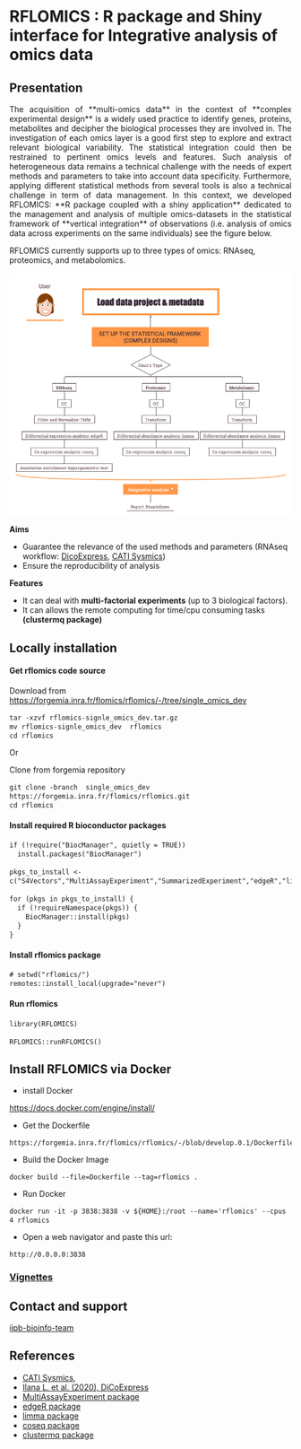 # RFLOMICS : R package and Shiny interface for Integrative analysis of omics data

## Presentation

<p style='text-align: justify;'>  The acquisition of **multi-omics data** in the context of **complex experimental design** is a widely used practice to 
identify genes, proteins, metabolites and decipher the biological processes they are involved in. The investigation of each omics layer is a good first step to explore and extract relevant biological variability. The statistical integration could then
be restrained to pertinent omics levels and features. Such analysis of heterogeneous data remains a technical 
challenge with the needs of expert methods and parameters to take into account data specificity.
Furthermore, applying different statistical methods from several tools is also a technical challenge in term of data management. 
In this context, we developed RFLOMICS:  **R package coupled with a shiny application** dedicated to the management and analysis of multiple omics-datasets in the statistical framework of **vertical integration** of observations (i.e. analysis of omics data across experiments on the same individuals) see the figure below. </p>

RFLOMICS currently supports up to three types of omics: RNAseq, proteomics, and metabolomics. 

<img src="man/figures/Rflomics_features.png" align="center" width="600"/>

**Aims**
- Guarantee the relevance of the used methods and parameters (RNAseq workflow: [DicoExpress](https://plantmethods.biomedcentral.com/articles/10.1186/s13007-020-00611-7), [CATI Sysmics](https://sysmics.cati.inrae.fr/))
- Ensure the reproducibility of analysis

**Features**
- It can deal with **multi-factorial experiments** (up to 3 biological factors).
- It can allows the remote computing for time/cpu consuming tasks **(clustermq package)**

## Locally installation

#### Get rflomics code source

Download from https://forgemia.inra.fr/flomics/rflomics/-/tree/single_omics_dev

```
tar -xzvf rflomics-signle_omics_dev.tar.gz
mv rflomics-signle_omics_dev  rflomics
cd rflomics
```

Or

Clone from forgemia repository
```
git clone -branch  single_omics_dev  https://forgemia.inra.fr/flomics/rflomics.git
cd rflomics
```

#### Install required R bioconductor packages

``` {.r}
if (!require("BiocManager", quietly = TRUE))
  install.packages("BiocManager")

pkgs_to_install <- c("S4Vectors","MultiAssayExperiment","SummarizedExperiment","edgeR","limma","coseq","EnhancedVolcano","pheatmap","BiocParallel","ComplexHeatmap","clusterProfiler","pathview","enrichplot","AnnotationDbi")

for (pkgs in pkgs_to_install) {
  if (!requireNamespace(pkgs)) {
    BiocManager::install(pkgs)
  }
}
```
#### Install rflomics package

``` {.r}
# setwd("rflomics/")
remotes::install_local(upgrade="never")
```

#### Run rflomics

``` {.r}
library(RFLOMICS)

RFLOMICS::runRFLOMICS()
```

## Install RFLOMICS via Docker

* install Docker

https://docs.docker.com/engine/install/

* Get the Dockerfile

```
https://forgemia.inra.fr/flomics/rflomics/-/blob/develop.0.1/Dockerfile
```

* Build the Docker Image

```
docker build --file=Dockerfile --tag=rflomics .
```

* Run Docker

```
docker run -it -p 3838:3838 -v ${HOME}:/root --name='rflomics' --cpus 4 rflomics
```

* Open a web navigator and paste this url: 

```
http://0.0.0.0:3838
```

### [Vignettes](https://flomics.pages.mia.inra.fr/rflomics/index.html)

## Contact and support
[ijpb-bioinfo-team](mailto:ijpb-bioinfo-team@inrae.fr)

## References
- [CATI Sysmics](https://sysmics.cati.inrae.fr/),
- [Ilana L. et al. (2020), DiCoExpress](http://eutils.ncbi.nlm.nih.gov/entrez/eutils/elink.fcgi?dbfrom=pubmed&id=32426025&retmode=ref&cmd=prlinks)
- [MultiAssayExperiment package](https://bioconductor.org/packages/release/bioc/html/MultiAssayExperiment.html)
- [edgeR package](https://bioconductor.org/packages/release/bioc/html/edgeR.html)
- [limma package](https://bioconductor.org/packages/release/bioc/html/limma.html)
- [coseq package](https://bioconductor.org/packages/release/bioc/html/coseq.html)
- [clustermq package](https://cran.r-project.org/web/packages/clustermq/index.html)
  


